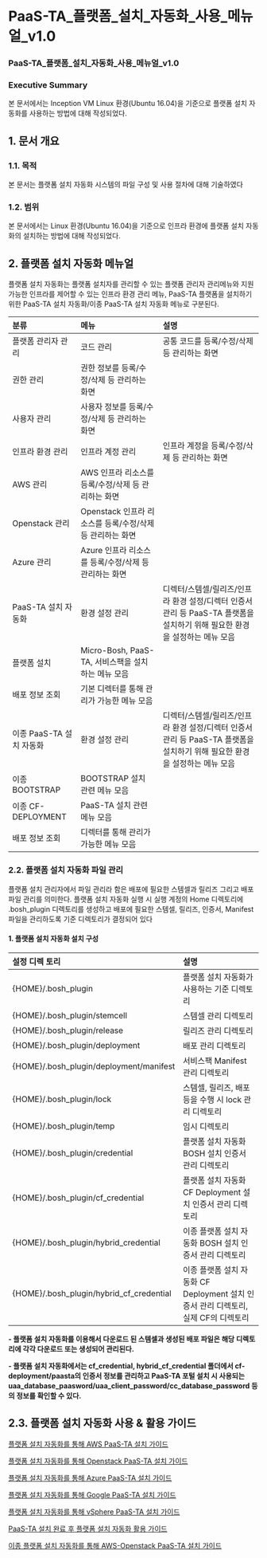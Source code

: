 # PaaS-TA\_플랫폼\_설치\_자동화\_사용\_메뉴얼\_v1.0

### PaaS-TA_플랫폼_설치_자동화_사용\_메뉴얼\_v1.0

### Executive Summary

본 문서에서는 Inception VM Linux 환경\(Ubuntu 16.04\)을 기준으로 플랫폼 설치 자동화를 사용하는 방법에 대해 작성되었다.

## 1.  문서 개요

### 1.1.  목적

본 문서는 플랫폼 설치 자동화 시스템의 파일 구성 및 사용 절차에 대해 기술하였다

### 1.2.  범위

본 문서에서는 Linux 환경\(Ubuntu 16.04\)을 기준으로 인프라 환경에 플랫폼 설치 자동화의 설치하는 방법에 대해 작성되었다.

## 2.  플랫폼 설치 자동화 메뉴얼

플랫폼 설치 자동화는 플랫폼 설치자를 관리할 수 있는 플랫폼 관리자 관리메뉴와 지원 가능한 인프라를 제어할 수 있는 인프라 환경 관리 메뉴, PaaS-TA 플랫폼을 설치하기 위한 PaaS-TA 설치 자동화/이종 PaaS-TA 설치 자동화 메뉴로 구분된다.

| 분류 | 메뉴 | 설명 |
| :--- | :--- | :--- |
| 플랫폼 관리자 관리 | 코드 관리 | 공통 코드를 등록/수정/삭제 등 관리하는 화면 |
| 권한 관리 | 권한 정보를 등록/수정/삭제 등 관리하는 화면 |  |
| 사용자 관리 | 사용자 정보를 등록/수정/삭제 등 관리하는 화면 |  |
| 인프라 환경 관리 | 인프라 계정 관리 | 인프라 계정을 등록/수정/삭제 등 관리하는 화면 |
| AWS 관리 | AWS 인프라 리소스를 등록/수정/삭제 등 관리하는 화면 |  |
| Openstack 관리 | Openstack 인프라 리소스를 등록/수정/삭제 등 관리하는 화면 |  |
| Azure 관리 | Azure 인프라 리소스를 등록/수정/삭제 등 관리하는 화면 |  |
| PaaS-TA 설치 자동화 | 환경 설정 관리 | 디렉터/스템셀/릴리즈/인프라 환경 설정/디렉터 인증서 관리 등 PaaS-TA 플랫폼을 설치하기 위해 필요한 환경을 설정하는 메뉴 모음 |
| 플랫폼 설치 | Micro-Bosh, PaaS-TA, 서비스팩을 설치하는 메뉴 모음 |  |
| 배포 정보 조회 | 기본 디렉터를 통해 관리가 가능한 메뉴 모음 |  |
| 이종 PaaS-TA 설치 자동화 | 환경 설정 관리 | 디렉터/스템셀/릴리즈/인프라 환경 설정/디렉터 인증서 관리 등 PaaS-TA 플랫폼을 설치하기 위해 필요한 환경을 설정하는 메뉴 모음 |
| 이종 BOOTSTRAP | BOOTSTRAP 설치 관련 메뉴 모음 |  |
| 이종 CF-DEPLOYMENT | PaaS-TA 설치 관련 메뉴 모음 |  |
| 배포 정보 조회 | 디렉터를 통해 관리가 가능한 메뉴 모음 |  |

### 2.2.  플랫폼 설치 자동화 파일 관리

플랫폼 설치 관리자에서 파일 관리라 함은 배포에 필요한 스템셀과 릴리즈 그리고 배포 파일 관리를 의미한다. 플랫폼 설치 자동화 실행 시 실행 계정의 Home 디렉토리에 .bosh\_plugin 디렉토리를 생성하고 배포에 필요한 스템셀, 릴리즈, 인증서, Manifest 파일을 관리하도록 기준 디렉토리가 결정되어 있다

#### 1.  플랫폼 설치 자동화 설치 구성

| 설정 디렉 토리 | 설명 |
| :--- | :--- |
| {HOME}/.bosh\_plugin | 플랫폼 설치 자동화가 사용하는 기준 디렉토리 |
| {HOME}/.bosh\_plugin/stemcell | 스템셀 관리 디렉토리 |
| {HOME}/.bosh\_plugin/release | 릴리즈 관리 디렉토리 |
| {HOME}/.bosh\_plugin/deployment | 배포 관리 디렉토리 |
| {HOME}/.bosh\_plugin/deployment/manifest | 서비스팩 Manifest 관리 디렉토리 |
| {HOME}/.bosh\_plugin/lock | 스템셀, 릴리즈, 배포 등을 수행 시 lock 관리 디렉토리 |
| {HOME}/.bosh\_plugin/temp | 임시 디렉토리 |
| {HOME}/.bosh\_plugin/credential | 플랫폼 설치 자동화 BOSH 설치 인증서 관리 디렉토리 |
| {HOME}/.bosh\_plugin/cf\_credential | 플랫폼 설치 자동화 CF Deployment 설치 인증서 관리 디렉토리 |
| {HOME}/.bosh\_plugin/hybrid\_credential | 이종 플랫폼 설치 자동화 BOSH 설치 인증서 관리 디렉토리 |
| {HOME}/.bosh\_plugin/hybrid\_cf\_credential | 이종 플랫폼 설치 자동화 CF Deployment 설치 인증서 관리 디렉토리, 실제 CF의 디렉토리 |

**- 플랫폼 설치 자동화를 이용해서 다운로드 된 스템셀과 생성된 배포 파일은 해당 디렉토리에 각각 다운로드 또는 생성되어 관리된다.**

**- 플랫폼 설치 자동화에서는 cf\_credential, hybrid\_cf\_credential 폴더에서 cf-deployment/paasta의 인증서 정보를 관리하고 PaaS-TA 포털 설치 시 사용되는 uaa\_database\_paasword/uaa\_client\_password/cc\_database\_password 등의 정보를 확인할 수 있다.**

## 2.3.  플랫폼 설치 자동화 사용 & 활용 가이드

[플랫폼 설치 자동화를 통해 AWS PaaS-TA 설치 가이드](paas-ta_-_-_aws_v1.0.md)

[플랫폼 설치 자동화를 통해 Openstack PaaS-TA 설치 가이드](paas-ta_-_-_openstack_v1.0.md)

[플랫폼 설치 자동화를 통해 Azure PaaS-TA 설치 가이드](paas-ta_-_-_azure_v1.0.md)

[플랫폼 설치 자동화를 통해 Google PaaS-TA 설치 가이드](paas-ta_-_-_google_v1.0.md)

[플랫폼 설치 자동화를 통해 vSphere PaaS-TA 설치 가이드](paas-ta_-_-_vsphere_v1.0.md)

[PaaS-TA 설치 완료 후 플랫폼 설치 자동화 활용 가이드](paas-ta_-_-_-_-_-_v1.0.md)

[이종 플랫폼 설치 자동화를 통해 AWS-Openstack PaaS-TA 설치 가이드](_paas-ta_-_-_-_-_v1.0.md)

